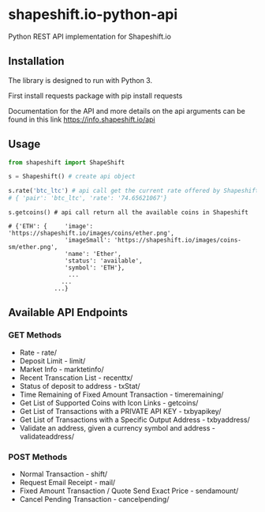 # shapeshift.io-python-api
Python REST API implementation for Shapeshift.io

## Installation 
The library is designed to run with Python 3.

First install requests package with pip install requests

Documentation for the API and more details on the api arguments can be found in this link https://info.shapeshift.io/api

## Usage
```python
from shapeshift import ShapeShift

s = Shapeshift() # create api object

s.rate('btc_ltc') # api call get the current rate offered by Shapeshift.
# { 'pair': 'btc_ltc', 'rate': '74.65621067'}
```

```pyhon
s.getcoins() # api call return all the available coins in Shapeshift

# {'ETH': {     'image': 'https://shapeshift.io/images/coins/ether.png',
                'imageSmall': 'https://shapeshift.io/images/coins-sm/ether.png',
                'name': 'Ether',
                'status': 'available',
                'symbol': 'ETH'},
                 ...
               ...
             ...}
```

## Available API Endpoints
###  GET Methods
* Rate - rate/
* Deposit Limit - limit/
* Market Info - marktetinfo/
* Recent Transcation List - recenttx/
* Status of deposit to address - txStat/
* Time Remaining of Fixed Amount Transaction - timeremaining/
* Get List of Supported Coins with Icon Links - getcoins/
* Get List of Transactions with a PRIVATE API KEY - txbyapikey/
* Get List of Transactions with a Specific Output Address - txbyaddress/
* Validate an address, given a currency symbol and address - validateaddress/


### POST Methods
* Normal Transaction - shift/
* Request Email Receipt - mail/
* Fixed Amount Transaction / Quote Send Exact Price - sendamount/
* Cancel Pending Transaction - cancelpending/
